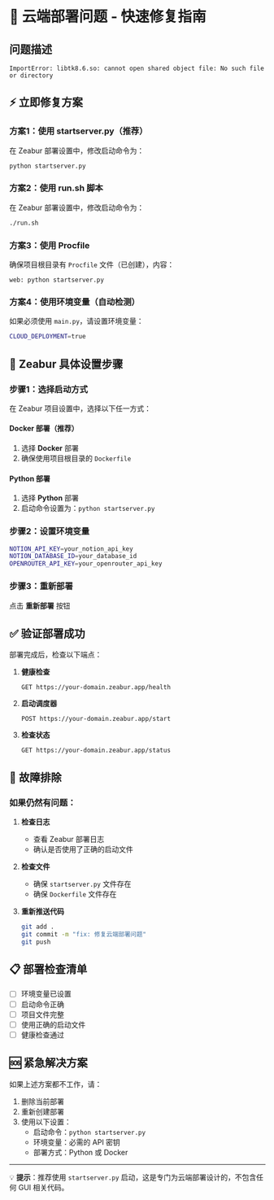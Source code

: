 # 🚨 云端部署问题 - 快速修复指南

## 问题描述
```
ImportError: libtk8.6.so: cannot open shared object file: No such file or directory
```

## ⚡ 立即修复方案

### 方案1：使用 startserver.py（推荐）

在 Zeabur 部署设置中，修改启动命令为：
```bash
python startserver.py
```

### 方案2：使用 run.sh 脚本

在 Zeabur 部署设置中，修改启动命令为：
```bash
./run.sh
```

### 方案3：使用 Procfile

确保项目根目录有 `Procfile` 文件（已创建），内容：
```
web: python startserver.py
```

### 方案4：使用环境变量（自动检测）

如果必须使用 `main.py`，请设置环境变量：
```bash
CLOUD_DEPLOYMENT=true
```

## 🔧 Zeabur 具体设置步骤

### 步骤1：选择启动方式
在 Zeabur 项目设置中，选择以下任一方式：

#### Docker 部署（推荐）
1. 选择 **Docker** 部署
2. 确保使用项目根目录的 `Dockerfile`

#### Python 部署
1. 选择 **Python** 部署
2. 启动命令设置为：`python startserver.py`

### 步骤2：设置环境变量
```bash
NOTION_API_KEY=your_notion_api_key
NOTION_DATABASE_ID=your_database_id
OPENROUTER_API_KEY=your_openrouter_api_key
```

### 步骤3：重新部署
点击 **重新部署** 按钮

## ✅ 验证部署成功

部署完成后，检查以下端点：

1. **健康检查**
   ```
   GET https://your-domain.zeabur.app/health
   ```
   
2. **启动调度器**
   ```
   POST https://your-domain.zeabur.app/start
   ```

3. **检查状态**
   ```
   GET https://your-domain.zeabur.app/status
   ```

## 🔄 故障排除

### 如果仍然有问题：

1. **检查日志**
   - 查看 Zeabur 部署日志
   - 确认是否使用了正确的启动文件

2. **检查文件**
   - 确保 `startserver.py` 文件存在
   - 确保 `Dockerfile` 文件存在

3. **重新推送代码**
   ```bash
   git add .
   git commit -m "fix: 修复云端部署问题"
   git push
   ```

## 📋 部署检查清单

- [ ] 环境变量已设置
- [ ] 启动命令正确
- [ ] 项目文件完整
- [ ] 使用正确的启动文件
- [ ] 健康检查通过

## 🆘 紧急解决方案

如果上述方案都不工作，请：

1. 删除当前部署
2. 重新创建部署
3. 使用以下设置：
   - 启动命令：`python startserver.py`
   - 环境变量：必需的 API 密钥
   - 部署方式：Python 或 Docker

---

💡 **提示**：推荐使用 `startserver.py` 启动，这是专门为云端部署设计的，不包含任何 GUI 相关代码。 